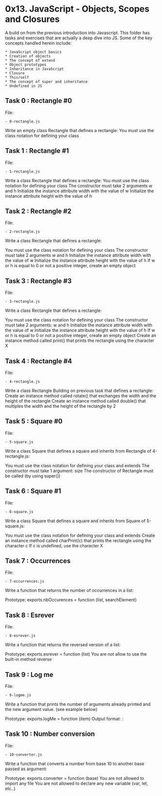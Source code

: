 # 0x13. JavaScript - Objects, Scopes and Closures

A build on from the previous introduction into Javascript. This folder has tasks and exercises that are actually a deep dive into JS. Some of the key concepts handled herein include:

	* JavaScript object basics
	* Creation of objects
	* The concept of extend
	* Object prototypes
	* Inheritance in JavaScript
	* Closure
	* This/self 
	* The concept of super and inheritance
	* Undefined in JS


## Task 0 : Rectangle #0

File:

	- 0-rectangle.js
Write an empty class Rectangle that defines a rectangle:
You must use the class notation for defining your class



## Task 1 : Rectangle #1

File: 

	- 1-rectangle.js
Write a class Rectangle that defines a rectangle:
You must use the class notation for defining your class
The constructor must take 2 arguments w and h
Initialize the instance attribute width with the value of w
Initialize the instance attribute height with the value of h




## Task 2 : Rectangle #2

File:

	- 2-rectangle.js
Write a class Rectangle that defines a rectangle:

You must use the class notation for defining your class
The constructor must take 2 arguments w and h
Initialize the instance attribute width with the value of w
Initialize the instance attribute height with the value of h
If w or h is equal to 0 or not a positive integer, create an empty object



## Task 3 : Rectangle #3

File:

	- 3-rectangle.js
Write a class Rectangle that defines a rectangle:

You must use the class notation for defining your class
The constructor must take 2 arguments: w and h
Initialize the instance attribute width with the value of w
Initialize the instance attribute height with the value of h
If w or h is equal to 0 or not a positive integer, create an empty object
Create an instance method called print() that prints the rectangle using the character X



## Task 4 : Rectangle #4

File:

	- 4-rectangle.js
Write a class Rectangle  Building on previous task that defines a rectangle:
Create an instance method called rotate() that exchanges the width and the height of the rectangle
Create an instance method called double() that multiples the width and the height of the rectangle by 2



## Task 5 : Square #0

File:

	- 5-square.js
Write a class Square that defines a square and inherits from Rectangle of 4-rectangle.js:

You must use the class notation for defining your class and extends
The constructor must take 1 argument: size
The constructor of Rectangle must be called (by using super())



## Task 6 : Square #1

File:

	- 6-square.js
Write a class Square that defines a square and inherits from Square of 5-square.js:

You must use the class notation for defining your class and extends
Create an instance method called charPrint(c) that prints the rectangle using the character c
If c is undefined, use the character X




## Task 7 : Occurrences

File:

	- 7-occurrences.js
Write a function that returns the number of occurrences in a list:

Prototype: exports.nbOccurences = function (list, searchElement)



## Task 8 : Esrever

File:

	- 8-esrever.js
Write a function that returns the reversed version of a list:

Prototype: exports.esrever = function (list)
You are not allow to use the built-in method reverse



## Task 9 : Log me

File:

	- 9-logme.js
Write a function that prints the number of arguments already printed and the new argument value. (see example below)

Prototype: exports.logMe = function (item)
Output format: <number arguments already printed>: <current argument value>



## Task 10 : Number conversion

File:

	- 10-converter.js
Write a function that converts a number from base 10 to another base passed as argument:

Prototype: exports.converter = function (base)
You are not allowed to import any file
You are not allowed to declare any new variable (var, let, etc..)
